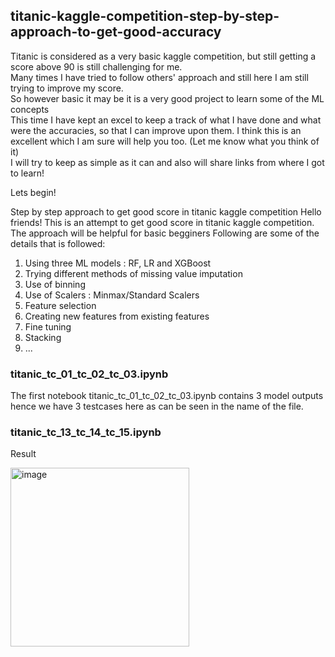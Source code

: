## titanic-kaggle-competition-step-by-step-approach-to-get-good-accuracy
Titanic is considered as a very basic kaggle competition, but still getting a score above 90 is still challenging for me.    
Many times I have tried to follow others' approach and still here I am still trying to improve my score.    
So however basic it may be it is a very good project to learn some of the ML concepts    
This time I have kept an excel to keep a track of what I have done and what were the accuracies, so that I can improve upon them. I think this is an excellent which I am sure will help you too. (Let me know what you think of it)    
I will try to keep as simple as it can and also will share links from where I got to learn!    

Lets begin!

Step by step approach to get good score in titanic kaggle competition
Hello friends!
This is an attempt to get good score in titanic kaggle competition.
The approach will be helpful for basic begginers
Following are some of the details that is followed:
1. Using three ML models : RF, LR and XGBoost 
2. Trying different methods of missing value imputation
3. Use of binning
4. Use of Scalers : Minmax/Standard Scalers
5. Feature selection
6. Creating new features from existing features
7. Fine tuning
8. Stacking
9. ...
### titanic_tc_01_tc_02_tc_03.ipynb
The first notebook titanic_tc_01_tc_02_tc_03.ipynb contains 3 model outputs hence we have 3 testcases here as can be seen in the name of the file.

### titanic_tc_13_tc_14_tc_15.ipynb
Result

<img width="286" alt="image" src="https://user-images.githubusercontent.com/40312249/210253501-795838e4-27d0-4f11-ac83-d16dc1f938c6.png">


